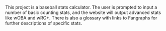 This project is a baseball stats calculator. The user is prompted to input a number of basic counting stats, and the website will output advanced stats like wOBA and wRC+. There is also a glossary with links to Fangraphs for further descriptions of specific stats.
